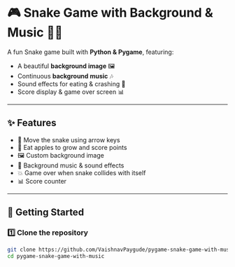 # 🎮 Snake Game with Background & Music 🐍🎵

A fun Snake game built with **Python & Pygame**, featuring:
- A beautiful **background image** 🖼️
- Continuous **background music** 🎶
- Sound effects for eating & crashing 🎯
- Score display & game over screen 📊

---

## ✨ Features
- 🐍 Move the snake using arrow keys
- 🍎 Eat apples to grow and score points
- 🖼️ Custom background image
- 🎵 Background music & sound effects
- 💥 Game over when snake collides with itself
- 📊 Score counter

---

## 🚀 Getting Started

### 1️⃣ Clone the repository
```bash
git clone https://github.com/VaishnavPaygude/pygame-snake-game-with-music.git
cd pygame-snake-game-with-music
